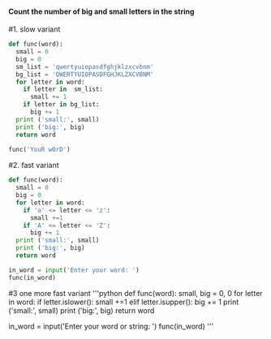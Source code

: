 #### Count the number of big and small letters in the string

#1. slow variant
```python
def func(word):
  small = 0
  big = 0
  sm_list = 'qwertyuiopasdfghjklzxcvbnm'
  bg_list = 'QWERTYUIOPASDFGHJKLZXCVBNM'
  for letter in word:
    if letter in  sm_list:
      small += 1
    if letter in bg_list:
      big += 1
  print ('small:', small)
  print ('big:', big)
  return word
  
func('YouR wOrD')
```

#2. fast variant
```python
def func(word):
  small = 0
  big = 0
  for letter in word:
    if 'a' <= letter <= 'z':
      small +=1
    if 'A' <= letter <= 'Z':
      big += 1
  print ('small:', small)
  print ('big:', big)
  return word

in_word = input('Enter your word: ')
func(in_word) 
```

#3 one more fast variant 
'''python
def func(word):
  small, big = 0, 0
  for letter in word:
    if letter.islower():
      small +=1
    elif letter.isupper():
      big += 1
  print ('small:', small)
  print ('big:', big)
  return word

in_word = input('Enter your word or string: ')
func(in_word) 
'''
